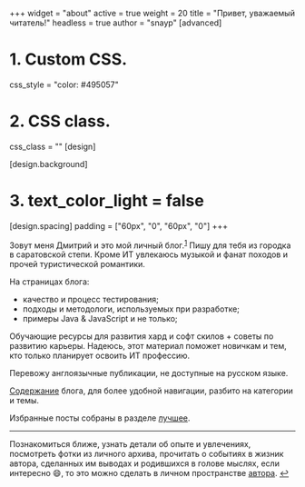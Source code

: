 +++
widget = "about"
active = true
weight = 20
title = "Привет, уважаемый читатель!"
headless = true
author  = "snayp"
[advanced]
 # 1. Custom CSS. 
 css_style = "color: #495057"
 
 # 2. CSS class.
 css_class = ""
[design]


[design.background]
 # 3. text_color_light = false
[design.spacing]
  padding = ["60px", "0", "60px", "0"]
+++

Зовут меня Дмитрий и это мой личный блог.<sup id="fnref">[1](#fn)</sup> Пишу для тебя из городка в саратовской степи. Кроме ИТ увлекаюсь музыкой и фанат походов и прочей туристической романтики.

На страницах блога:

- качество и процесс тестирования;
- подходы и методологи, используемых при разработке;
- примеры Java & JavaScript и не только;

Обучающие ресурсы для развития хард и софт скилов + советы по развитию карьеры. Надеюсь, этот материал поможет новичкам и тем, кто только планирует освоить ИТ профессию.

Перевожу англоязычные публикации, не доступные на русском языке.

[Содержание](содержание/) блога, для более удобной навигации, разбито на категории и темы.

Избранные посты собраны в разделе [лучшее](лучшее/).

<section id="fn">
<hr />

Познакомиться ближе, узнать детали об опыте и увлечениях, посмотреть фотки из личного архива, прочитать о событиях в жизник автора, сделанных им выводах и родившихся в голове мыслях, если интересно :smile:, то это можно сделать в личном пространстве [автора](автор/). [↩︎](#fnref)

</section>

[fnref]: /#fnref
[fn]: /#fn